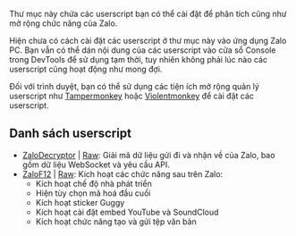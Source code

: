 Thư mục này chứa các userscript bạn có thể cài đặt để phân tích cũng như mở rộng chức năng của Zalo.

Hiện chưa có cách cài đặt các userscript ở thư mục này vào ứng dụng Zalo PC. Bạn vẫn có thể dán nội dung của các userscript vào cửa sổ Console trong DevTools để sử dụng tạm thời, tuy nhiên không phải lúc nào các userscript cũng hoạt động như mong đợi.

Đối với trình duyệt, bạn có thể sử dụng các tiện ích mở rộng quản lý userscript như [Tampermonkey](https://www.tampermonkey.net/) hoặc [Violentmonkey](https://violentmonkey.github.io/) để cài đặt các userscript.

## Danh sách userscript
- [ZaloDecryptor](./ZaloDecryptor.user.js) | [Raw](https://raw.githubusercontent.com/ElectroHeavenVN/Zalo-F12/main/Userscripts/ZaloDecryptor.user.js): Giải mã dữ liệu gửi đi và nhận về của Zalo, bao gồm dữ liệu WebSocket và yêu cầu API.
- [ZaloF12](./ZaloF12.user.js) | [Raw](https://raw.githubusercontent.com/ElectroHeavenVN/Zalo-F12/main/Userscripts/ZaloF12.user.js): Kích hoạt các chức năng sau trên Zalo:
  - Kích hoạt chế độ nhà phát triển
  - Hiện tùy chọn mã hoá đầu cuối
  - Kích hoạt sticker Guggy
  - Kích hoạt cài đặt embed YouTube và SoundCloud
  - Kích hoạt chức năng tạo và gửi tệp văn bản